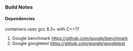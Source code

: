 ### Build Notes
#### Dependencies
containers uses gcc 8.3+ with C++17
1. Google benchmark https://github.com/google/benchmark
2. Google googletest https://github.com/google/googletest
